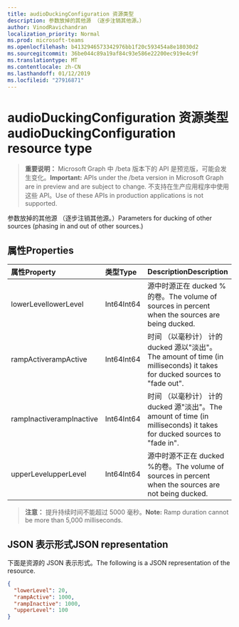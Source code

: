 ```yaml
---
title: audioDuckingConfiguration 资源类型
description: 参数放掉的其他源 （逐步注销其他源。）
author: VinodRavichandran
localization_priority: Normal
ms.prod: microsoft-teams
ms.openlocfilehash: b4132946573342976bb1f20c593454a8e18030d2
ms.sourcegitcommit: 36be044c89a19af84c93e586e22200ec919e4c9f
ms.translationtype: MT
ms.contentlocale: zh-CN
ms.lasthandoff: 01/12/2019
ms.locfileid: "27916871"
---
```

# <a name="audioduckingconfiguration-resource-type"></a><span data-ttu-id="5fa02-103">audioDuckingConfiguration 资源类型</span><span class="sxs-lookup"><span data-stu-id="5fa02-103">audioDuckingConfiguration resource type</span></span>

> <span data-ttu-id="5fa02-104">**重要说明：** Microsoft Graph 中 /beta 版本下的 API 是预览版，可能会发生变化。</span><span class="sxs-lookup"><span data-stu-id="5fa02-104">**Important:** APIs under the /beta version in Microsoft Graph are in preview and are subject to change.</span></span> <span data-ttu-id="5fa02-105">不支持在生产应用程序中使用这些 API。</span><span class="sxs-lookup"><span data-stu-id="5fa02-105">Use of these APIs in production applications is not supported.</span></span>

<span data-ttu-id="5fa02-106">参数放掉的其他源 （逐步注销其他源。）</span><span class="sxs-lookup"><span data-stu-id="5fa02-106">Parameters for ducking of other sources (phasing in and out of other sources.)</span></span>

## <a name="properties"></a><span data-ttu-id="5fa02-107">属性</span><span class="sxs-lookup"><span data-stu-id="5fa02-107">Properties</span></span>

| <span data-ttu-id="5fa02-108">属性</span><span class="sxs-lookup"><span data-stu-id="5fa02-108">Property</span></span>      | <span data-ttu-id="5fa02-109">类型</span><span class="sxs-lookup"><span data-stu-id="5fa02-109">Type</span></span>     | <span data-ttu-id="5fa02-110">Description</span><span class="sxs-lookup"><span data-stu-id="5fa02-110">Description</span></span>                                                                     |
| :------------ | :------- | :-------------------------------------------------------------------------------|
| <span data-ttu-id="5fa02-111">lowerLevel</span><span class="sxs-lookup"><span data-stu-id="5fa02-111">lowerLevel</span></span>    | <span data-ttu-id="5fa02-112">Int64</span><span class="sxs-lookup"><span data-stu-id="5fa02-112">Int64</span></span>    | <span data-ttu-id="5fa02-113">源中时源正在 ducked %的卷。</span><span class="sxs-lookup"><span data-stu-id="5fa02-113">The volume of sources in percent when the sources are being ducked.</span></span>             |
| <span data-ttu-id="5fa02-114">rampActive</span><span class="sxs-lookup"><span data-stu-id="5fa02-114">rampActive</span></span>    | <span data-ttu-id="5fa02-115">Int64</span><span class="sxs-lookup"><span data-stu-id="5fa02-115">Int64</span></span>    | <span data-ttu-id="5fa02-116">时间 （以毫秒计） 计的 ducked 源以"淡出"。</span><span class="sxs-lookup"><span data-stu-id="5fa02-116">The amount of time (in milliseconds) it takes for ducked sources to "fade out".</span></span> |
| <span data-ttu-id="5fa02-117">rampInactive</span><span class="sxs-lookup"><span data-stu-id="5fa02-117">rampInactive</span></span>  | <span data-ttu-id="5fa02-118">Int64</span><span class="sxs-lookup"><span data-stu-id="5fa02-118">Int64</span></span>    | <span data-ttu-id="5fa02-119">时间 （以毫秒计） 计的 ducked 源"淡出"。</span><span class="sxs-lookup"><span data-stu-id="5fa02-119">The amount of time (in milliseconds) it takes for ducked sources to "fade in".</span></span>  |
| <span data-ttu-id="5fa02-120">upperLevel</span><span class="sxs-lookup"><span data-stu-id="5fa02-120">upperLevel</span></span>    | <span data-ttu-id="5fa02-121">Int64</span><span class="sxs-lookup"><span data-stu-id="5fa02-121">Int64</span></span>    | <span data-ttu-id="5fa02-122">源中时源不正在 ducked %的卷。</span><span class="sxs-lookup"><span data-stu-id="5fa02-122">The volume of sources in percent when the sources are not being ducked.</span></span>         |

> <span data-ttu-id="5fa02-123">**注意：** 提升持续时间不能超过 5000 毫秒。</span><span class="sxs-lookup"><span data-stu-id="5fa02-123">**Note:** Ramp duration cannot be more than 5,000 milliseconds.</span></span>

## <a name="json-representation"></a><span data-ttu-id="5fa02-124">JSON 表示形式</span><span class="sxs-lookup"><span data-stu-id="5fa02-124">JSON representation</span></span>

<span data-ttu-id="5fa02-125">下面是资源的 JSON 表示形式。</span><span class="sxs-lookup"><span data-stu-id="5fa02-125">The following is a JSON representation of the resource.</span></span>

<!-- {
  "blockType": "resource",
  "optionalProperties": [

  ],
  "@odata.type": "microsoft.graph.audioDuckingConfiguration"
}-->
```json
{
  "lowerLevel": 20,
  "rampActive": 1000,
  "rampInactive": 1000,
  "upperLevel": 100
}
```
<!-- uuid: 8fcb5dbc-d5aa-4681-8e31-b001d5168d79
2015-10-25 14:57:30 UTC -->
<!-- {
  "type": "#page.annotation",
  "description": "audioDuckingConfiguration resource",
  "keywords": "",
  "section": "documentation",
  "tocPath": ""
}-->
